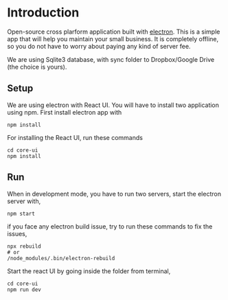 # Introduction
Open-source cross plarform application built with [electron](https://www.electronjs.org/). This is a simple app that will help you maintain your small business. It is completely offline, so you do not have to worry about paying any kind of server fee.

We are using Sqlite3 database, with sync folder to Dropbox/Google Drive (the choice is yours).

## Setup
We are using electron with React UI. You will have to install two application using npm. First install electron app with
```shell
npm install
```

For installing the React UI, run these commands
```shell
cd core-ui
npm install
```

## Run
When in development mode, you have to run two servers, start the electron server with,
```
npm start
```
if you face any electron build issue, try to run these commands to fix the issues,
```shell
npx rebuild
# or
/node_modules/.bin/electron-rebuild
```

Start the react UI by going inside the folder from terminal,
```shell
cd core-ui
npm run dev
```